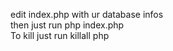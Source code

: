 edit index.php with ur database infos<br> then just run php index.php<br> To kill just run killall php<br>
